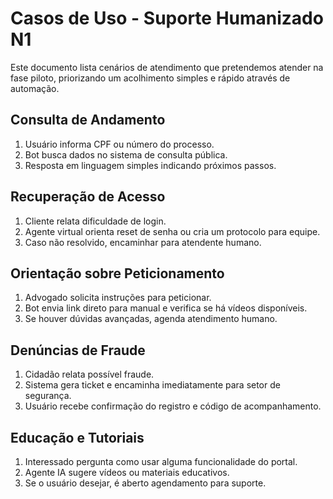 # Casos de Uso - Suporte Humanizado N1

Este documento lista cenários de atendimento que pretendemos atender na fase piloto, priorizando um acolhimento simples e rápido através de automação.

## Consulta de Andamento
1. Usuário informa CPF ou número do processo.
2. Bot busca dados no sistema de consulta pública.
3. Resposta em linguagem simples indicando próximos passos.

## Recuperação de Acesso
1. Cliente relata dificuldade de login.
2. Agente virtual orienta reset de senha ou cria um protocolo para equipe.
3. Caso não resolvido, encaminhar para atendente humano.

## Orientação sobre Peticionamento
1. Advogado solicita instruções para peticionar.
2. Bot envia link direto para manual e verifica se há vídeos disponíveis.
3. Se houver dúvidas avançadas, agenda atendimento humano.

## Denúncias de Fraude
1. Cidadão relata possível fraude.
2. Sistema gera ticket e encaminha imediatamente para setor de segurança.
3. Usuário recebe confirmação do registro e código de acompanhamento.

## Educação e Tutoriais
1. Interessado pergunta como usar alguma funcionalidade do portal.
2. Agente IA sugere vídeos ou materiais educativos.
3. Se o usuário desejar, é aberto agendamento para suporte.
